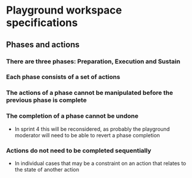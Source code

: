 # Playground workspace specifications

## Phases and actions

### There are three phases: Preparation, Execution and Sustain

### Each phase consists of a set of actions

### The actions of a phase cannot be manipulated before the previous phase is complete

### The completion of a phase cannot be undone
- In sprint 4 this will be reconsidered, as probably the playground moderator will need
to be able to revert a phase completion

### Actions do not need to be completed sequentially
- In individual cases that may be a constraint on an action that relates to the
state of another action

